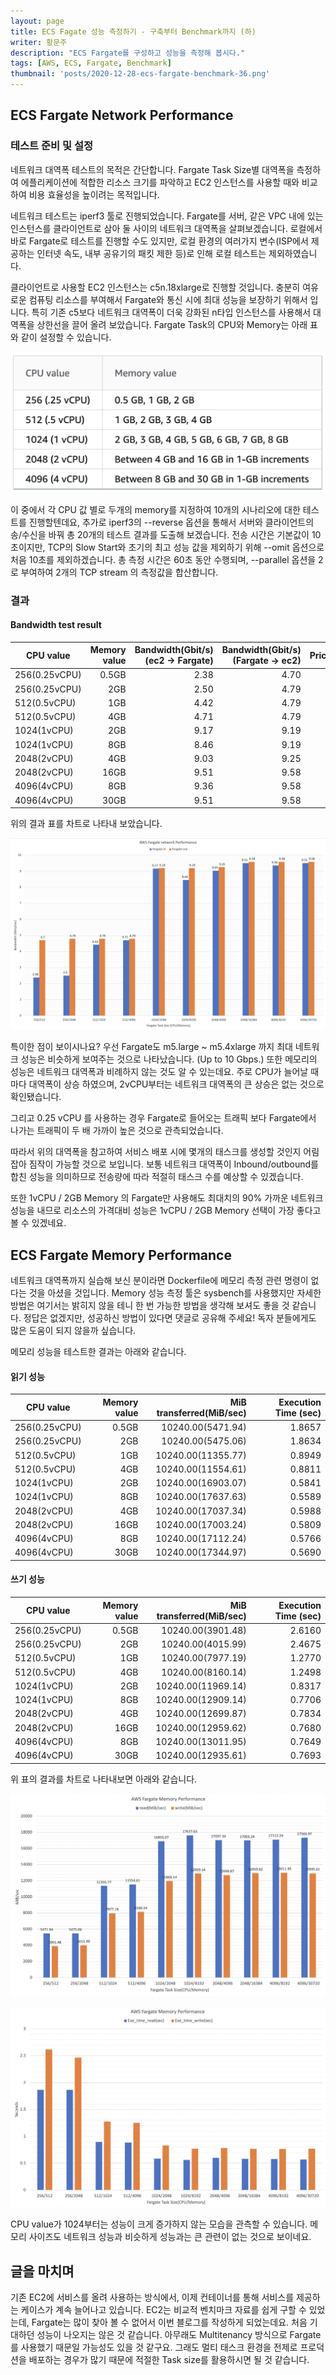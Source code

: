 ```yaml
---
layout: page
title: ECS Fagate 성능 측정하기 - 구축부터 Benchmark까지 (하)
writer: 황문주
description: "ECS Fargate를 구성하고 성능을 측정해 봅시다."
tags: [AWS, ECS, Fargate, Benchmark]
thumbnail: 'posts/2020-12-28-ecs-fargate-benchmark-36.png'
---
```


## ECS Fargate Network Performance

### 테스트 준비 및 설정

네트워크 대역폭 테스트의 목적은 간단합니다. Fargate Task Size별 대역폭을 측정하여 에플리케이션에 적합한 리소스 크기를 파악하고 EC2 인스턴스를 사용할 때와 비교하여 비용 효율성을 높이려는 목적입니다.

네트워크 테스트는 iperf3 툴로 진행되었습니다. Fargate를 서버, 같은 VPC 내에 있는 인스턴스를 클라이언트로 삼아 둘 사이의 네트워크 대역폭을 살펴보겠습니다. 로컬에서 바로 Fargate로 테스트를 진행할 수도 있지만, 로컬 환경의 여러가지 변수(ISP에서 제공하는 인터넷 속도, 내부 공유기의 패킷 제한 등)로 인해  로컬 테스트는 제외하였습니다.

클라이언트로 사용할 EC2 인스턴스는 c5n.18xlarge로 진행할 것입니다. 충분히 여유로운 컴퓨팅 리소스를 부여해서 Fargate와 통신 시에 최대 성능을 보장하기 위해서 입니다. 특히 기존 c5보다 네트워크 대역폭이 더욱 강화된 n타입 인스턴스를 사용해서 대역폭을 상한선을 끌어 올려 보았습니다. Fargate Task의 CPU와 Memory는 아래 표와 같이 설정할 수 있습니다.

![](/assets/image/posts/2020-12-28-ecs-fargate-benchmark-34.png)

이 중에서 각 CPU 값 별로 두개의 memory를 지정하여 10개의 시나리오에 대한 테스트를 진행할텐데요, 추가로 iperf3의 --reverse 옵션을 통해서 서버와 클라이언트의 송/수신을 바꿔 총 20개의 테스트 결과를 도출해 보겠습니다. 전송 시간은 기본값이 10초이지만, TCP의 Slow Start와 초기의 최고 성능 값을 제외하기 위해 --omit 옵션으로 처음 10초를 제외하겠습니다. 총 측정 시간은 60초 동안 수행되며, --parallel 옵션을 2로 부여하여 2개의 TCP stream 의 측정값을 합산합니다.

### 결과

#### Bandwidth test result

CPU value | Memory value | Bandwidth(Gbit/s) (ec2 -> Fargate) | Bandwidth(Gbit/s) (Fargate -> ec2) | Price(USD/hour)
---|---:|---:|---:|---:
256(0.25vCPU) | 0.5GB | 2.38 | 4.70 | 0.014195
256(0.25vCPU) | 2GB | 2.50 | 4.79 | 0.02186
512(0.5vCPU) | 1GB | 4.42 | 4.79 | 0.02839
512(0.5vCPU) | 4GB | 4.71 | 4.79 | 0.04372
1024(1vCPU) | 2GB | 9.17 | 9.19 | 0.05678
1024(1vCPU) | 8GB | 8.46 | 9.19 | 0.08744
2048(2vCPU) | 4GB | 9.03 | 9.25 | 0.11356
2048(2vCPU) | 16GB | 9.51 | 9.58 | 0.017488
4096(4vCPU) | 8GB | 9.36 | 9.58 | 0.22712
4096(4vCPU) | 30GB | 9.51 | 9.58 | 0.33954

위의 결과 표를 차트로 나타내 보았습니다.

![](/assets/image/posts/2020-12-28-ecs-fargate-benchmark-36.png)

특이한 점이 보이시나요? 우선 Fargate도 m5.large ~ m5.4xlarge 까지 최대 네트워크 성능은 비슷하게 보여주는 것으로 나타났습니다. (Up to 10 Gbps.) 또한 메모리의 성능은 네트워크 대역폭과 비례하지 않는 것도 알 수 있는데요. 주로 CPU가 늘어날 때마다 대역폭이 상승 하였으며, 2vCPU부터는 네트워크 대역폭의 큰 상승은 없는 것으로 확인됐습니다.

그리고 0.25 vCPU 를 사용하는 경우 Fargate로 들어오는 트래픽 보다 Fargate에서 나가는 트래픽이 두 배 가까이 높은 것으로 관측되었습니다.

따라서 위의 대역폭을 참고하여 서비스 배포 시에 몇개의 태스크를 생성할 것인지 어림잡아 짐작이 가능할 것으로 보입니다. 보통 네트워크 대역폭이 Inbound/outbound를 합친 성능을 의미하므로 전송량에 따라 적절히 태스크 수를 예상할 수 있겠습니다.

또한 1vCPU / 2GB Memory 의 Fargate만 사용해도 최대치의 90% 가까운 네트워크 성능을 내므로 리소스의 가격대비 성능은 1vCPU / 2GB Memory 선택이 가장 좋다고 볼 수 있겠네요.

## ECS Fargate Memory Performance

네트워크 대역폭까지 실습해 보신 분이라면 Dockerfile에 메모리 측정 관련 명령이 없다는 것을 아셨을 것입니다. Memory 성능 측정 툴은 sysbench를 사용했지만 자세한 방법은 여기서는 밝히지 않을 테니 한 번 가능한 방법을 생각해 보셔도 좋을 것 같습니다. 정답은 없겠지만, 성공하신 방법이 있다면 댓글로 공유해 주세요! 독자 분들에게도 많은 도움이 되지 않을까 싶습니다.

메모리 성능을 테스트한 결과는 아래와 같습니다.

#### 읽기 성능

CPU value | Memory value | MiB transferred(MiB/sec) | Execution Time (sec)
---|---:|---:|---: 
256(0.25vCPU) | 0.5GB | 10240.00(5471.94) | 1.8657
256(0.25vCPU) | 2GB | 10240.00(5475.06) | 1.8634
512(0.5vCPU) | 1GB | 10240.00(11355.77) | 0.8949
512(0.5vCPU) | 4GB | 10240.00(11554.61) | 0.8811
1024(1vCPU) | 2GB | 10240.00(16903.07) | 0.5841
1024(1vCPU) | 8GB | 10240.00(17637.63) | 0.5589
2048(2vCPU) | 4GB | 10240.00(17037.34) | 0.5988
2048(2vCPU) | 16GB | 10240.00(17003.24) | 0.5809
4096(4vCPU) | 8GB | 10240.00(17112.24) | 0.5766
4096(4vCPU) | 30GB | 10240.00(17344.97) | 0.5690

#### 쓰기 성능

CPU value | Memory value | MiB transferred(MiB/sec) | Execution Time (sec)
---|---:|---:|---: 
256(0.25vCPU) | 0.5GB | 10240.00(3901.48) | 2.6160
256(0.25vCPU) | 2GB | 10240.00(4015.99) | 2.4675
512(0.5vCPU) | 1GB | 10240.00(7977.19) | 1.2770
512(0.5vCPU) | 4GB | 10240.00(8160.14) | 1.2498
1024(1vCPU) | 2GB | 10240.00(11969.14) | 0.8317
1024(1vCPU) | 8GB | 10240.00(12909.14) | 0.7706
2048(2vCPU) | 4GB | 10240.00(12699.87) | 0.7834
2048(2vCPU) | 16GB | 10240.00(12959.62) | 0.7680
4096(4vCPU) | 8GB | 10240.00(13011.95) | 0.7649
4096(4vCPU) | 30GB | 10240.00(12935.61) | 0.7693

위 표의 결과를 차트로 나타내보면 아래와 같습니다.

![](/assets/image/posts/2020-12-28-ecs-fargate-benchmark-37.png)

![](/assets/image/posts/2020-12-28-ecs-fargate-benchmark-38.png)

CPU value가 1024부터는 성능이 크게 증가하지 않는 모습을 관측할 수 있습니다. 메모리 사이즈도 네트워크 성능과 비슷하게 성능과는 큰 관련이 없는 것으로 보이네요.

## 글을 마치며

기존 EC2에 서비스를 올려 사용하는 방식에서, 이제 컨테이너를 통해 서비스를 제공하는 케이스가 계속 늘어나고 있습니다. EC2는 비교적 벤치마크 자료를 쉽게 구할 수 있었는데, Fargate는 많이 찾아 볼 수 없어서 이번 블로그를 작성하게 되었는데요. 처음 기대하던 성능이 나오지는 않은 것 같습니다. 아무래도 Multitenancy 방식으로 Fargate를 사용했기 때문일 가능성도 있을 것 같구요. 그래도 멀티 태스크 환경을 전제로 프로덕션을 배포하는 경우가 많기 때문에 적절한 Task size를 활용하시면 될 것 같습니다.
